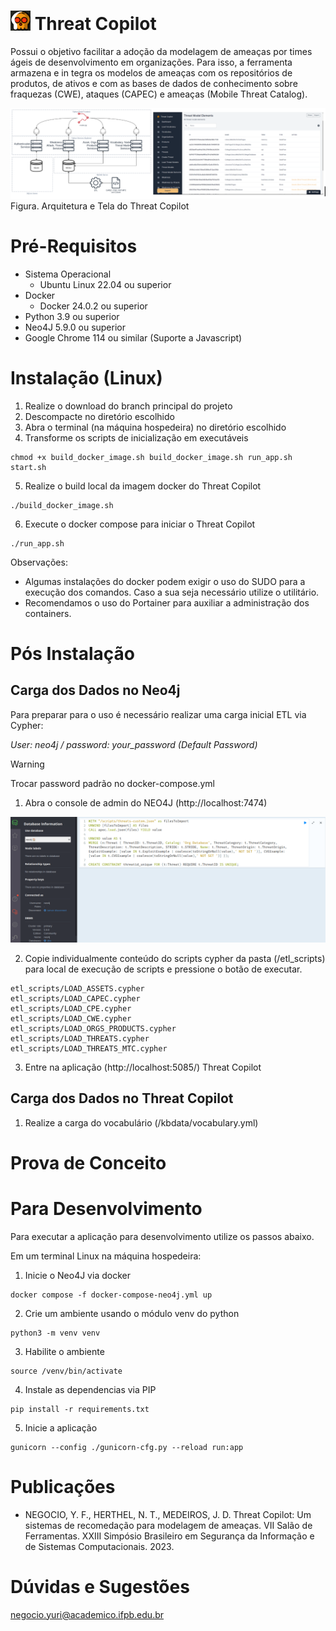# <img src="media/logobig.png" width="32"/> Threat Copilot


Possui o objetivo facilitar a adoção da modelagem de ameaças por times ágeis de desenvolvimento em organizações. Para isso, a ferramenta armazena e in tegra os modelos de ameaças com os repositórios de produtos, de ativos e com as bases de dados de conhecimento sobre fraquezas (CWE), ataques (CAPEC) e ameaças (Mobile Threat Catalog).

![Arquitetura e Tela](media/arquitetura_basica.png)
Figura. Arquitetura e Tela do Threat Copilot

# Pré-Requisitos

* Sistema Operacional
    * Ubuntu Linux 22.04 ou superior
* Docker
    * Docker 24.0.2 ou superior
* Python 3.9 ou superior
* Neo4J 5.9.0 ou superior
* Google Chrome 114 ou similar (Suporte a Javascript)

# Instalação (Linux)
1. Realize o download do branch principal do projeto
2. Descompacte no diretório escolhido
3. Abra o terminal (na máquina hospedeira) no diretório escolhido
4. Transforme os scripts de inicialização em executáveis
```
chmod +x build_docker_image.sh build_docker_image.sh run_app.sh start.sh
```
5. Realize o build local da imagem docker do Threat Copilot 
```
./build_docker_image.sh
```
6. Execute o docker compose para iniciar o Threat Copilot
```
./run_app.sh
```
Observações: 
* Algumas instalações do docker podem exigir o uso do SUDO para a execução dos comandos.  Caso a sua seja necessário utilize o utilitário. 
* Recomendamos o uso do Portainer para auxiliar a administração dos containers. 


# Pós Instalação 

## Carga dos Dados no Neo4j

Para preparar para o uso é necessário realizar uma carga inicial ETL via Cypher:

*User: neo4j / password: your_password (Default Password)*

> [!WARNING]
> Trocar password padrão no docker-compose.yml

1. Abra o console de admin do NEO4J (http://localhost:7474)

 <img src="media/tela_neo4j_carga.png" width="800"/>

2. Copie individualmente conteúdo do scripts cypher da pasta (/etl_scripts) para local de execução de scripts e pressione o botão de executar. 
```
etl_scripts/LOAD_ASSETS.cypher
etl_scripts/LOAD_CAPEC.cypher
etl_scripts/LOAD_CPE.cypher
etl_scripts/LOAD_CWE.cypher
etl_scripts/LOAD_ORGS_PRODUCTS.cypher
etl_scripts/LOAD_THREATS.cypher
etl_scripts/LOAD_THREATS_MTC.cypher
```
3. Entre na aplicação (http://localhost:5085/) Threat Copilot

## Carga dos Dados no Threat Copilot

1. Realize a carga do vocabulário (/kbdata/vocabulary.yml)

# Prova de Conceito

# Para Desenvolvimento

Para executar a aplicação para desenvolvimento utilize os passos abaixo. 

Em um terminal Linux na máquina hospedeira:
1. Inicie o Neo4J via docker 
```
docker compose -f docker-compose-neo4j.yml up
```
2. Crie um ambiente usando o módulo venv do python 
```
python3 -m venv venv
```
3. Habilite o ambiente 
```
source /venv/bin/activate
```
4. Instale as dependencias via PIP 
```
pip install -r requirements.txt
```
5. Inicie a aplicação 
```
gunicorn --config ./gunicorn-cfg.py --reload run:app
```

# Publicações

* NEGOCIO, Y. F., HERTHEL, N. T., MEDEIROS, J. D. Threat Copilot: Um sistemas de recomedação para modelagem de ameaças. VII Salão de Ferramentas. XXIII Simpósio Brasileiro em Segurança da Informação e de Sistemas Computacionais. 2023. 

# Dúvidas e Sugestões
negocio.yuri@academico.ifpb.edu.br
